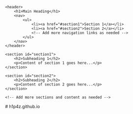 <!DOCTYPE html>
<html lang="en">
<head>
    <meta charset="UTF-8">
    <meta name="viewport" content="width=device-width, initial-scale=1.0">
    <title>Your Page Title</title>
</head>
<body>

    <header>
        <h1>Main Heading</h1>
        <nav>
            <ul>
                <li><a href="#section1">Section 1</a></li>
                <li><a href="#section2">Section 2</a></li>
                <!-- Add more navigation links as needed -->
            </ul>
        </nav>
    </header>

    <section id="section1">
        <h2>Subheading 1</h2>
        <p>Content of section 1 goes here...</p>
    </section>

    <section id="section2">
        <h2>Subheading 2</h2>
        <p>Content of section 2 goes here...</p>
    </section>

    <!-- Add more sections and content as needed -->

</body>
</html># h1p4z.github.io
